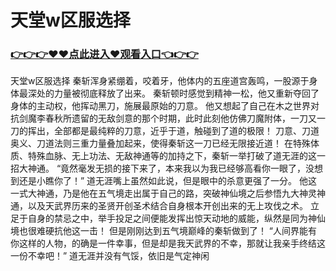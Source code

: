 # 天堂w区服选择

### <a href="https://github.com/haivs/yaos/issues/1">👉👉👉♥♥点此进入♥观看入口👈👉👉</a>

天堂w区服选择
 秦斩浑身紧绷着，咬着牙，他体内的五座道宫轰鸣，一股源于身体最深处的力量被彻底释放了出来。
    秦斩顿时感觉到精神一松，他又重新夺回了身体的主动权，他挥动黑刀，施展最原始的刀意。
    他又想起了自己在木之世界对抗剑魔李春秋所遗留的无敌剑意的那个时期，此时此刻他仿佛刀魔附体，一刀又一刀的挥出，全部都是最纯粹的刀意，近乎于道，触碰到了道的极限！
    刀意、刀道奥义、刀道法则三重力量叠加起来，使得秦斩这一刀已经无限接近道！
    在特殊体质、特殊血脉、无上功法、无敌神通等的加持之下，秦斩一举打破了道无涯的这一招大神通。
    “竟然毫发无损的接下来了，本来我以为我已经够高看你一眼了，没想到还是小瞧你了！”
    道无涯嘴上虽然如此说，但是眼中的杀意更强了一分。
    他这一式大神通，乃是他在五气境走出属于自己的路，突破神仙境之后参悟九大神灵神通，以及天武界历来的圣贤开创圣术结合自身根本开创出来的无上攻伐之术。
    立足于自身的禁忌之中，举手投足之间便能发挥出惊天动地的威能，纵然是同为神仙境也很难硬抗他这一击！
    但是刚刚达到五气境巅峰的秦斩做到了！
    “人间界能有你这样的人物，的确是一件幸事，但是却是我天武界的不幸，那就让我亲手终结这一份不幸吧！”
    道无涯并没有气馁，依旧是气定神闲

